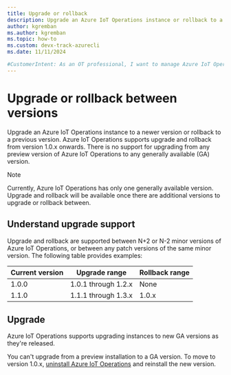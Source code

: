 ```yaml
---
title: Upgrade or rollback
description: Upgrade an Azure IoT Operations instance or rollback to a previous version.
author: kgremban
ms.author: kgremban
ms.topic: how-to
ms.custom: devx-track-azurecli
ms.date: 11/11/2024

#CustomerIntent: As an OT professional, I want to manage Azure IoT Operations instances.
---
```


# Upgrade or rollback between versions

Upgrade an Azure IoT Operations instance to a newer version or rollback to a previous version. Azure IoT Operations supports upgrade and rollback from version 1.0.x onwards. There is no support for upgrading from any preview version of Azure IoT Operations to any generally available (GA) version.

>[!NOTE]
>Currently, Azure IoT Operations has only one generally available version. Upgrade and rollback will be available once there are additional versions to upgrade or rollback between.

## Understand upgrade support

Upgrade and rollback are supported between N+2 or N-2 minor versions of Azure IoT Operations, or between any patch versions of the same minor version. The following table provides examples:

| Current version | Upgrade range | Rollback range |
| --------------- | ------------- | -------------- |
| 1.0.0           | 1.0.1 through 1.2.x | None     |
| 1.1.0           | 1.1.1 through 1.3.x | 1.0.x    |

## Upgrade

Azure IoT Operations supports upgrading instances to new GA versions as they're released.

You can't upgrade from a preview installation to a GA version. To move to version 1.0.x, [uninstall Azure IoT Operations](howto-manage-update-uninstall.md#uninstall) and reinstall the new version.
